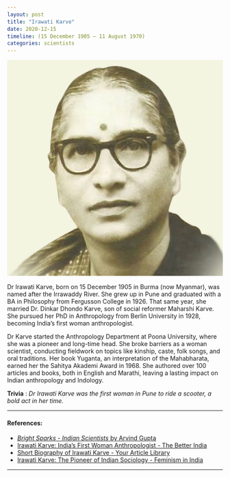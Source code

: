```yaml
---
layout: post
title: "Irawati Karve"
date: 2020-12-15
timeline: (15 December 1905 – 11 August 1970)
categories: scientists
---
```


<img src="/images/Irawati-Karve.jpeg" alt="Irawati Karve Image" class="circular-img" />

Dr Irawati Karve, born on 15 December 1905 in Burma (now Myanmar), was named after the Irrawaddy River. She grew up in Pune and graduated with a BA in Philosophy from Fergusson College in 1926. That same year, she married Dr. Dinkar Dhondo Karve, son of social reformer Maharshi Karve. She pursued her PhD in Anthropology from Berlin University in 1928, becoming India’s first woman anthropologist.

Dr Karve started the Anthropology Department at Poona University, where she was a pioneer and long-time head. She broke barriers as a woman scientist, conducting fieldwork on topics like kinship, caste, folk songs, and oral traditions. Her book Yuganta, an interpretation of the Mahabharata, earned her the Sahitya Akademi Award in 1968. She authored over 100 articles and books, both in English and Marathi, leaving a lasting impact on Indian anthropology and Indology.

__Trivia__ : *Dr Irawati Karve was the first woman in Pune to ride a scooter, a bold act in her time.*

---

#### References:
- [*Bright Sparks - Indian Scientists* by Arvind Gupta](https://www.insaindia.res.in/pdf/BS.pdf)
- [Irawati Karve: India’s First Woman Anthropologist - The Better India](https://www.thebetterindia.com/218443/irawati-karve-first-woman-anthropologist-india-inspiring-womens-day-gop94/)  
- [Short Biography of Irawati Karve - Your Article Library](https://www.yourarticlelibrary.com/essay/short-biography-of-irawati-karve/41672)  
- [Irawati Karve: The Pioneer of Indian Sociology - Feminism in India](https://feminisminindia.com/2018/10/15/irawati-karve-indian-sociology/)

---
